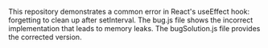 This repository demonstrates a common error in React's useEffect hook: forgetting to clean up after setInterval.  The bug.js file shows the incorrect implementation that leads to memory leaks.  The bugSolution.js file provides the corrected version.